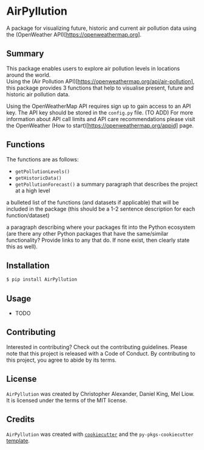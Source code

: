 # AirPyllution
A package for visualizing future, historic and current air pollution data using the (OpenWeather API)[https://openweathermap.org].

## Summary
This package enables users to explore air pollution levels in locations around the world.   
Using the (Air Pollution API)[https://openweathermap.org/api/air-pollution], this package provides 3 functions that help to visualise present, future and historic air pollution data. 

Using the OpenWeatherMap API requires sign up to gain access to an API key. The API key should be stored in the `config.py` file. (TO ADD)
For more information about API call limits and API care recommendations please visit the OpenWeather (How to start)[https://openweathermap.org/appid] page.

## Functions
The functions are as follows:
- `getPollutionLevels()`
- `getHistoricData()`
- `getPollutionForecast()`
a summary paragraph that describes the project at a high level

a bulleted list of the functions (and datasets if applicable) that will be included in the package (this should be a 1-2 sentence description for each function/dataset)

a paragraph describing where your packages fit into the Python ecosystem (are there any other Python packages that have the same/similar functionality? Provide links to any that do. If none exist, then clearly state this as well).



## Installation

```bash
$ pip install AirPyllution
```

## Usage

- TODO

## Contributing

Interested in contributing? Check out the contributing guidelines. Please note that this project is released with a Code of Conduct. By contributing to this project, you agree to abide by its terms.

## License

`AirPyllution` was created by Christopher Alexander, Daniel King, Mel Liow. It is licensed under the terms of the MIT license.

## Credits

`AirPyllution` was created with [`cookiecutter`](https://cookiecutter.readthedocs.io/en/latest/) and the `py-pkgs-cookiecutter` [template](https://github.com/py-pkgs/py-pkgs-cookiecutter).
